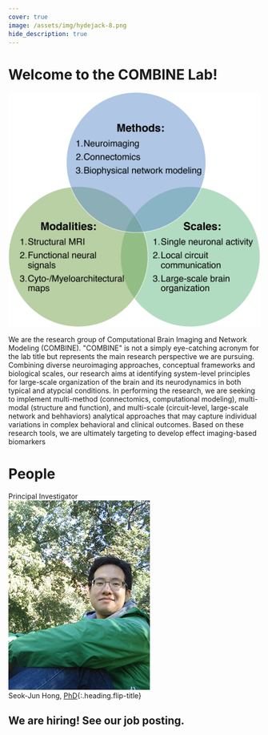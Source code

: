 ```yaml
---
cover: true
image: /assets/img/hydejack-8.png
hide_description: true
---
```


# Welcome to the COMBINE Lab!
![research perspective](/assets/img/research_perspective.png)<br/>
<div style="text-align:left">We are the research group of Computational Brain Imaging and Network Modeling (COMBINE). "COMBINE" is not a simply eye-catching acronym for the lab title but represents the main research perspective we are pursuing. Combining diverse neuroimaging approaches, conceptual frameworks and biological scales, our research aims at identifying system-level principles for large-scale organization of the brain and its neurodynamics in both typical and atypcial conditions. In performing the research, we are seeking to implement multi-method (connectomics, computational modeling), multi-modal (structure and function), and multi-scale (circuit-level, large-scale network and behhaviors) analytical approaches that may capture individual variations in complex behavioral and clinical outcomes. Based on these research tools, we are ultimately targeting to develop effect imaging-based biomarkers </div>

# People
Principal Investigator<br/>
![principal investigator](/assets/img/hong_seok_jun.jpg)<br/>
Seok-Jun Hong, [PhD]{:.heading.flip-title}<br/>


## We are hiring! See our job posting.

[PhD]: resume.md
[google-scholar]: https://scholar.google.ca/citations?user=N7uX1isAAAAJ&hl=en